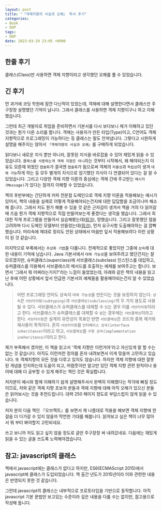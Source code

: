 ```yaml
---
layout: post
title: "『객체지향의 사실과 오해』 독서 후기"
categories:
- Book
- OOP
tags:
- OOP
date: 2023-03-29 23:05 +0900
---
```

## 한줄 후기
클래스(Class)만 사용하면 객체 지향이라고 생각했던 오해를 풀 수 있었습니다.

## 긴 후기
먼 과거에 코딩 학원에 잠깐 다닌적이 있었는데, 객체에 대해 설명한다면서 클래스만 주구장창 설명했던 기억이 납니다. 그래서 클래스를 사용하면 객체 지향이구나 하고 이해했습니다.

그런데 최근 개발자로 취업을 준비하면서 기본서를 다시 보다보니 제가 이해하고 있던 것과는 뭔가 다른 소리를 합니다. 객체는 사용자가 만든 타입(Type)이고, C언어도 객체 지향적으로 프로그래밍이 가능하다는 등 클래스는 말도 안꺼냅니다. 그렇다고 시원하게 설명을 해주지는 않아서 `『객체지향의 사실과 오해』`를 구매하게 되었습니다.

읽다보니 새로운 지식 뿐만 아니라, 잘못된 지식을 바로잡을 수 있어 재밌게 읽을 수 있었습니다. `클래스를 사용하는게 객체 지향은 아니`라는 것부터 시작해서, 왜 해야되는지 이유도 모른채 외웠던 `캡슐화`가 결국엔 `캡슐화`가 됨으로써 객체의 `자율성`과 `독립성`이 생겨 `대체 가능`하게 하는 등 모두 별개의 지식으로 암기했던 지식이 다 연결되어 있다는 걸 알 수 있었습니다. 그리고 다양한 객체 지향 이론의 중심에는 객체 간에 주고받는 `메시지(Message)`가 있다는 점까지 이해할 수 있었습니다.

책의 후반부에는 간단하게 커피 전문점 도메인으로 객체 지향 이론을 적용해보는 예시가 있어서, 책의 내용을 실제로 어떻게 적용해야되는건지에 대한 답답함을 조금이나마 해소해 줍니다. 그래서 저도 뭔가 해볼 수 있을 것 같은 근자감이 생겨서 책을 거의 다 읽어갈 때 즈음 뭔가 객체 지향적으로 직접 만들어보는게 좋겠다는 생각을 했습니다. 그래서 최대한 작게 프로그램을 만들어서 실습해봤는데([링크](https://limvik.github.io/posts/%EC%9E%91%EC%9D%80-%ED%94%84%EB%A1%9C%EC%A0%9D%ED%8A%B8%EB%A1%9C-%EA%B0%9D%EC%B2%B4-%EC%A7%80%ED%96%A5-%EC%97%B0%EC%8A%B5%ED%95%98%EA%B8%B0/)), 망했습니다. 그리고 잘못했던 점을 고려하며 다시 도메인 모델부터 만들었는데([링크](https://limvik.github.io/posts/%EA%B0%9D%EC%B2%B4%EC%A7%80%ED%96%A5%EA%B0%9C%EB%B0%9C-%EC%97%B0%EC%8A%B51-%EB%8F%84%EB%A9%94%EC%9D%B8-%EB%AA%A8%EB%8D%B8-%EA%B7%B8%EB%A6%AC%EA%B8%B0/)), 먼저 요구사항 도출해야하는 걸 깜빡했습니다. 머리속에 제대로 정리도 안된 상태에서 마음만 앞서 적용해보려다 이런 상황이 된 것 같습니다.

마지막으로 부록에서는 `추상화 기법`을 다룹니다. 전체적으로 좋았지만 그중에 `상속`에 대한 내용이 기억에 남습니다. Java 기본서에서 `대체 가능성`을 보여주려고 했던건지는 잘 모르겠지만, 슈퍼클래스(superclass)에 서브클래스(subclass) 인스턴스를 대입하고, 슈퍼클래스를 이용해서 서브클래스의 메서드를 호출하는 예제를 보여주고는 합니다. 보면서 '그래서 뭐 어쩌라는거지?'라는 느낌이 들었었는데, 아래와 같은 책의 내용을 읽고 난 후에 어떤 상황에서 앞서 언급한 기본서의 예제들을 활용해야되는건지 알 수 있었습니다.
>어떤 프로그래밍 언어도 상속이 `대체 가능성`을 만든다는 것을 보장하지 않는다.
>`상속`은 `서브타이핑(subtyping)`과 `서브클래싱(subclassing)`의 두 가지 용도로 사용될 수 있다. 서브클래스가 슈퍼클래스를 대체할 수 `있`는 경우 이를 `서브타이핑`이라고 한다. 서브클래스가 슈퍼클래스를 대체할 수 `없`는 경우에는 `서브클래싱`이라고 한다. `서브타이핑`은 설계의 유연성이 목표인 반면 `서브클래싱`은 코드의 중복 제거와 재사용이 목적이다. 흔히 `서브타이핑`을 `인터페이스 상속(interface inheritance)`이라고 하고, `서브클래싱`을 `구현 상속(implementation ineheritance)`이라고 한다.

제가 부족해서 겠지만, 이 책을 읽고서 '객체 지향은 이런거야'라고 자신있게 말 할 수는 없는 것 같습니다. 아직도 이런저런 정의를 혼자 내려보면서 이게 맞을까 고민하고 있습니다. 또 객체지향의 모든 것을 다루고 있지도 않습니다. 하지만 객체 지향에 대한 잘못된 개념을 인지하는데 도움이 되고, 어렴풋이만 알고만 있던 객체 지향 관련 원칙이나 용어에 대해 더 공부할 수 있게 해주는 책인 것은 확실합니다.

저자분이 예시와 함께 이해하기 쉽게 설명해주셔서 완벽히 이해했다는 착각에 빠질 정도이므로, 저와 같은 객체 지향 초보자 분들과 객체 지향에 대해 아직 오해가 있으신 분들은 읽어보시는 것을 추천드립니다. 대략 250 페이지 정도로 부담스럽지 않게 읽을 수 있습니다.

저자 분의 다음 책인 『오브젝트』를 보면서 제 나름대로 적용을 해보면 객체 지향에 한 걸음 더 다가갈 수 있지 않을까 막연한 기대를 해봅니다. 읽어보고 싶은 책이 너무 많아서 뭐 부터 봐야할지 고민되네요.

쓰고 보니까 저도 읽고 싶지 않을 정도로 글만 주구장창 써 내려갔네요. 다음에는 재밌게 읽을 수 있는 글을 쓰도록 노력해야겠습니다.

## 참고: javascript의 클래스

책에서 javascript에는 클래스가 없다고 하지만, ES6(ECMAScript 2015)에서 javascript에 클래스가 도입되었습니다. 책 출간 년도가 2015년이라 이와 관련한 내용은 반영되지 못한 것 같습니다.

그런데 javascript의 클래스는 내부적으로 프로토타입을 기반으로 동작합니다. 아직 javascript 기본 문법만 보고있는 수준이라 깊은 내용을 다룰 수는 없지만, 참고용으로 작성해 둡니다.
